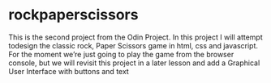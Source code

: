 # rockpaperscissors
This is the second project from the Odin Project. 
In this project I will attempt todesign the classic rock, Paper Scissors game in html, css and javascript.
For the moment we’re just going to play the game from the browser console, but we will revisit this project in a later lesson and add a Graphical User Interface with buttons and text

